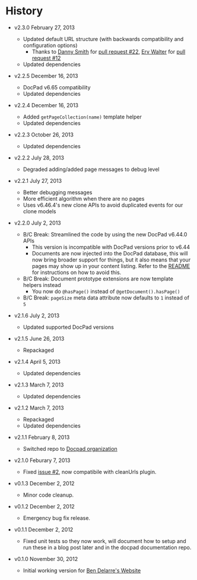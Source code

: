 # History

- v2.3.0 February 27, 2013
    - Updated default URL structure (with backwards compatibility and configuration options)
        - Thanks to [Danny Smith](https://github.com/stormpooper) for [pull request #22](https://github.com/docpad/docpad-plugin-paged/pull/22), [Erv Walter](https://github.com/ervwalter) for [pull request #12](https://github.com/docpad/docpad-plugin-paged/pull/12)
    - Updated dependencies

- v2.2.5 December 16, 2013
	- DocPad v6.65 compatibility
	- Updated dependencies

- v2.2.4 December 16, 2013
	- Added `getPageCollection(name)` template helper
	- Updated dependencies

- v2.2.3 October 26, 2013
	- Updated dependencies

- v2.2.2 July 28, 2013
	- Degraded adding/added page messages to debug level

- v2.2.1 July 27, 2013
	- Better debugging messages
	- More efficient algorithm when there are no pages
	- Uses v6.46.4's new clone APIs to avoid duplicated events for our clone models

- v2.2.0 July 2, 2013
	- B/C Break: Streamlined the code by using the new DocPad v6.44.0 APIs
		- This version is incompatible with DocPad versions prior to v6.44
		- Documents are now injected into the DocPad database, this will now bring broader support for things, but it also means that your pages may show up in your content listing. Refer to the [README](https://github.com/docpad/docpad-plugin-paged) for instructions on how to avoid this.
	- B/C Break: Document prototype extensions are now template helpers instead
		- You now do `@hasPage()` instead of `@getDocument().hasPage()`
	- B/C Break: `pageSize` meta data attribute now defaults to `1` instead of `5`

- v2.1.6 July 2, 2013
	- Updated supported DocPad versions

- v2.1.5 June 26, 2013
	- Repackaged

- v2.1.4 April 5, 2013
	- Updated dependencies

- v2.1.3 March 7, 2013
	- Updated dependencies

- v2.1.2 March 7, 2013
	- Repackaged
	- Updated dependencies

- v2.1.1 February 8, 2013
	- Switched repo to [Docpad organization](https://github.com/docpad/docpad-plugin-paged)

- v2.1.0 Feburary 7, 2013
	- Fixed [issue #2](https://github.com/docpad/docpad-plugin-paged/issues/1), now compatibile with cleanUrls plugin.

- v0.1.3 December 2, 2012
	- Minor code cleanup.
	
- v0.1.2 December 2, 2012
	- Emergency bug fix release.

- v0.1.1 December 2, 2012
	- Fixed unit tests so they now work, will document how to setup and run these in a blog post later and in the docpad documentation repo.

- v0.1.0 November 30, 2012
	- Initial working version for [Ben Delarre's Website](https://github.com/benjamind/delarre.net.docpad)